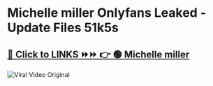
 # Michelle miller Onlyfans Leaked - Update Files 51k5s

## <h2><a href="https://clipsfans.com/Michelle_miller&ref=git">🔗 Click to LINKS ⏩⏩ 👉 🟢 Michelle miller </a></h2>

<a href="https://clipsfans.com/Michelle_miller&ref=git" rel="nofollow" data-target="animated-image.originalLink"><img src="https://i.ibb.co.com/xMMVF88/686577567.gif" alt="Viral Video Original" style="max-width: 100%; display: inline-block;" data-target="animated-image.originalImage"></a>

